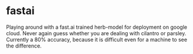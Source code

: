 # fastai
Playing around with a fast.ai trained herb-model for deployment on google cloud. Never again guess whether you are dealing with cilantro or parsley. Currently a 80% accuracy, because it is difficult even for a machine to see the difference.
